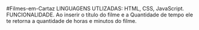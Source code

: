 ﻿#Filmes-em-Cartaz
 LINGUAGENS UTLIZADAS: HTML, CSS, JavaScript.
 FUNCIONALIDADE.
 Ao inserir o título do filme e a Quantidade de tempo ele te retorna a quantidade de horas e minutos do filme.
